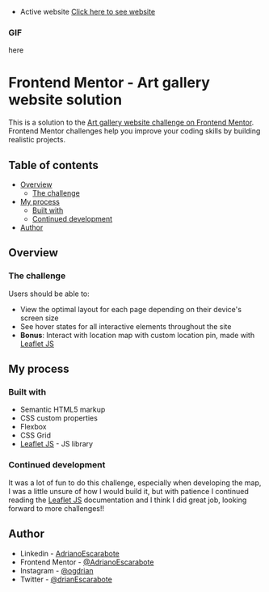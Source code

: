 - Active website [Click here to see website](https://adrianoescarabote.github.io/Art-gallery-website/)

### GIF

here

# Frontend Mentor - Art gallery website solution

This is a solution to the [Art gallery website challenge on Frontend Mentor](https://www.frontendmentor.io/challenges/art-gallery-website-yVdrZlxyA). Frontend Mentor challenges help you improve your coding skills by building realistic projects. 

## Table of contents

- [Overview](#overview)
  - [The challenge](#the-challenge)
- [My process](#my-process)
  - [Built with](#built-with)
  - [Continued development](#continued-development)
- [Author](#author)

## Overview

### The challenge

Users should be able to:

- View the optimal layout for each page depending on their device's screen size
- See hover states for all interactive elements throughout the site
- **Bonus**: Interact with location map with custom location pin, made with [Leaflet JS](https://leafletjs.com/)

## My process

### Built with

- Semantic HTML5 markup
- CSS custom properties
- Flexbox
- CSS Grid
- [Leaflet JS](https://leafletjs.com/) - JS library

### Continued development

It was a lot of fun to do this challenge, especially when developing the map, I was a little unsure of how I would build it, but with patience I continued reading the [Leaflet JS](https://leafletjs.com/) documentation and I think I did great job, looking forward to more challenges!!

## Author

- Linkedin - [AdrianoEscarabote](https://www.linkedin.com/in/adriano-escarabote-944b02233/)
- Frontend Mentor - [@AdrianoEscarabote](https://www.frontendmentor.io/profile/AdrianoEscarabote)
- Instagram - [@ogdrian](https://www.instagram.com/ogdrian/)
- Twitter - [@drianEscarabote](https://twitter.com/drianEscarabote)
